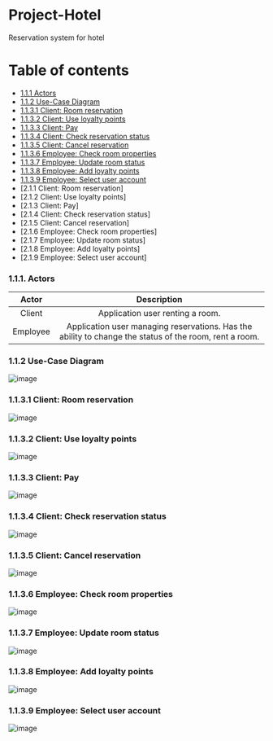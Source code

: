 # Project-Hotel
Reservation system for hotel

# Table of contents
+ [1.1.1 Actors](https://github.com/werkovas/Project-Hotel/blob/main/README.md#111-actors)
+ [1.1.2 Use-Case Diagram](https://github.com/werkovas/Project-Hotel/blob/main/README.md#112-use-case-diagram) 
+ [1.1.3.1 Client: Room reservation](https://github.com/werkovas/Project-Hotel/blob/main/README.md#1131-client-room-reservation)  
+ [1.1.3.2 Client: Use loyalty points](https://github.com/werkovas/Project-Hotel/blob/main/README.md#1132-client-use-loyalty-points)  
+ [1.1.3.3 Client: Pay](https://github.com/werkovas/Project-Hotel/blob/main/README.md#1133-client-pay)  
+ [1.1.3.4 Client: Check reservation status](https://github.com/werkovas/Project-Hotel/blob/main/README.md#1134-client-check-reservation-status)  
+ [1.1.3.5 Client: Cancel reservation](https://github.com/werkovas/Project-Hotel/blob/main/README.md#1135-client-cancel-reservation)  
+ [1.1.3.6 Employee: Check room properties](https://github.com/werkovas/Project-Hotel/blob/main/README.md#1136-employee-check-room-properties)  
+ [1.1.3.7 Employee: Update room status](https://github.com/werkovas/Project-Hotel/blob/main/README.md#1137-employee-update-room-status)  
+ [1.1.3.8 Employee: Add loyalty points](https://github.com/werkovas/Project-Hotel/blob/main/README.md#1138-employee-add-loyalty-points)  
+ [1.1.3.9 Employee: Select user account](https://github.com/werkovas/Project-Hotel/blob/main/README.md#1139-employee-select-user-account)  
+ [2.1.1 Client: Room reservation]  
+ [2.1.2 Client: Use loyalty points]  
+ [2.1.3 Client: Pay]  
+ [2.1.4 Client: Check reservation status]
+ [2.1.5 Client: Cancel reservation]  
+ [2.1.6 Employee: Check room properties]  
+ [2.1.7 Employee: Update room status]  
+ [2.1.8 Employee: Add loyalty points]  
+ [2.1.9 Employee: Select user account]  


### 1.1.1. Actors  
| Actor | Description |
| :---:   | :---: |
| Client | Application user renting a room.|
| Employee | Application user managing reservations. Has the ability to change the status of the room, rent a room.|

### 1.1.2 Use-Case Diagram  
![image](https://github.com/werkovas/Project-Hotel/assets/90156886/381574e8-23c2-4e2e-9276-c45a098c3b86)

### 1.1.3.1 Client: Room reservation  
![image](https://github.com/werkovas/Project-Hotel/assets/90156886/c809b344-89e1-479b-980b-be5eee0d9f83)

### 1.1.3.2 Client: Use loyalty points  
![image](https://github.com/werkovas/Project-Hotel/assets/90156886/95122607-74a3-4bb6-8041-b8839928e01e)

### 1.1.3.3 Client: Pay
![image](https://github.com/werkovas/Project-Hotel/assets/90156886/6e4d2b60-9b23-4b8e-950f-c9ae8324952c)

### 1.1.3.4 Client: Check reservation status  
![image](https://github.com/werkovas/Project-Hotel/assets/90156886/409d4773-8fea-4494-993e-ab43f5609534)

### 1.1.3.5 Client: Cancel reservation  
![image](https://github.com/werkovas/Project-Hotel/assets/90156886/7950e966-6e0a-4be9-b005-a04e0971db04)

### 1.1.3.6 Employee: Check room properties  
![image](https://github.com/werkovas/Project-Hotel/assets/90156886/0a2b2f5f-505c-4e52-9ab6-ff4459612753)

### 1.1.3.7 Employee: Update room status  
![image](https://github.com/werkovas/Project-Hotel/assets/90156886/a69a625a-2ba2-4773-a7a9-93d1fd949651)

### 1.1.3.8 Employee: Add loyalty points  
![image](https://github.com/werkovas/Project-Hotel/assets/90156886/1f8fd343-3e50-43c3-a3e9-66922eb7e9b9)

### 1.1.3.9 Employee: Select user account  
![image](https://github.com/werkovas/Project-Hotel/assets/90156886/8ddbbbb8-aab9-4e77-a282-1154010ea886)

